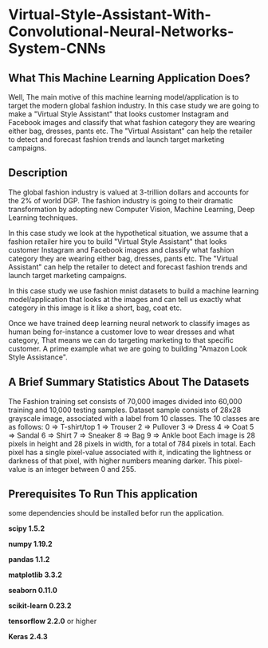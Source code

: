 # Virtual-Style-Assistant-With-Convolutional-Neural-Networks-System-CNNs

## What This Machine Learning Application Does?
Well, The main motive of this machine learning model/application is to target the modern global fashion industry. In this case study we are going to make a "Virtual Style Assistant" that looks customer Instagram and Facebook images and classify that what fashion category they are wearing either bag, dresses, pants etc. The "Virtual Assistant" can help the retailer to detect and forecast fashion trends and launch target marketing campaigns.

## Description
The global fashion industry is valued at 3-trillion dollars and accounts for the 2% of world DGP. The fashion industry is going to their dramatic transformation by adopting new Computer Vision, Machine Learning, Deep Learning techniques. 

In this case study we look at the hypothetical situation, we assume that a fashion retailer hire you to build "Virtual Style Assistant" that looks customer Instagram and Facebook images and classify what fashion category they are wearing either bag, dresses, pants etc. The "Virtual Assistant" can help the retailer to detect and forecast fashion trends and launch target marketing campaigns.

In this case study we use fashion mnist datasets to build a machine learning model/application that looks at the images and can tell us exactly what category in this image is it like a short, bag, coat etc. 

Once we have trained deep learning neural network to classify images as human being for-instance a customer love to wear dresses and what category, That means we can do targeting marketing to that specific customer. A prime example what we are going to building "Amazon Look Style Assistance". 

## A Brief Summary Statistics About The Datasets

The Fashion training set consists of 70,000 images divided into 60,000 training and 10,000 testing samples. Dataset sample consists of 28x28 grayscale image, associated with a label from 10 classes. The 10 classes are as follows: 0 => T-shirt/top 1 => Trouser 2 => Pullover 3 => Dress 4 => Coat 5 => Sandal 6 => Shirt 7 => Sneaker 8 => Bag 9 => Ankle boot Each image is 28 pixels in height and 28 pixels in width, for a total of 784 pixels in total. Each pixel has a single pixel-value associated with it, indicating the lightness or darkness of that pixel, with higher numbers meaning darker. This pixel-value is an integer between 0 and 255.

## Prerequisites To Run This application
some dependencies should be installed befor run the application.

**scipy 1.5.2**

**numpy 1.19.2**

**pandas 1.1.2**

**matplotlib 3.3.2**

**seaborn 0.11.0**

**scikit-learn 0.23.2**

**tensorflow 2.2.0** or higher

**Keras 2.4.3**
